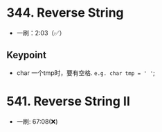 # 344. Reverse String
* 一刷：2:03（✅）
## Keypoint
* char 一个tmp时，要有空格. `e.g. char tmp = ' '`;

# 541. Reverse String II
* 一刷: 67:08(❌)

